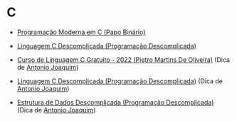 
# C

- [Programação Moderna em C (Papo Binário)](https://www.youtube.com/playlist?list=PLIfZMtpPYFP5qaS2RFQxcNVkmJLGQwyKE)

- [Linguagem C Descomplicada (Programação Descomplicada)](https://www.youtube.com/playlist?list=PL8iN9FQ7_jt4DJbeQqv--jpTy-2gTA3Cp) 
 
- [Curso de Linguagem C Gratuito - 2022 (Pietro Martins De Oliveira)](https://www.youtube.com/watch?v=2w8GYzBjNj8&list=PLpaKFn4Q4GMOBAeqC1S5_Fna_Y5XaOQS2) (Dica de [Antonio Joaquim](https://github.com/AntJoaquimDev))

- [Linguagem C Descomplicada (Programação Descomplicada)](https://www.youtube.com/playlist?list=PL8iN9FQ7_jt4DJbeQqv--jpTy-2gTA3Cp) (Dica de [Antonio Joaquim](https://github.com/AntJoaquimDev))

- [Estrutura de Dados Descomplicada (Programação Descomplicada)](https://www.youtube.com/playlist?list=PL8iN9FQ7_jt6H5m4Gm0H89sybzR9yaaka) (Dica de [Antonio Joaquim](https://github.com/AntJoaquimDev))
